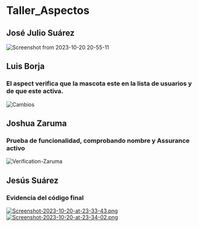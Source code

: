 # Taller_Aspectos

## José Julio Suárez
![Screenshot from 2023-10-20 20-55-11](https://github.com/jojusuar/Taller_Aspectos/assets/139071604/c3d98940-3342-4783-9556-c6d146b8e8f9)

## Luis Borja
### El aspect verifica que la mascota este en la lista de usuarios y de que este activa.
![Cambios](https://github.com/jojusuar/Taller_Aspectos/assets/139704941/e7694eb4-6792-4dda-a747-431e6de0baef)

## Joshua Zaruma
### Prueba de funcionalidad, comprobando nombre y Assurance activo
![Verification-Zaruma](https://github.com/jojusuar/Taller_Aspectos/assets/118693522/b95434b4-f7fc-4e9d-a615-5224dec1f009)

## Jesús Suárez
### Evidencia del código final
[![Screenshot-2023-10-20-at-23-33-43.png](https://i.postimg.cc/15qHy7My/Screenshot-2023-10-20-at-23-33-43.png)](https://postimg.cc/yk79PPwG)
[![Screenshot-2023-10-20-at-23-34-02.png](https://i.postimg.cc/j5BMhpvk/Screenshot-2023-10-20-at-23-34-02.png)](https://postimg.cc/8JBdpn2h)
